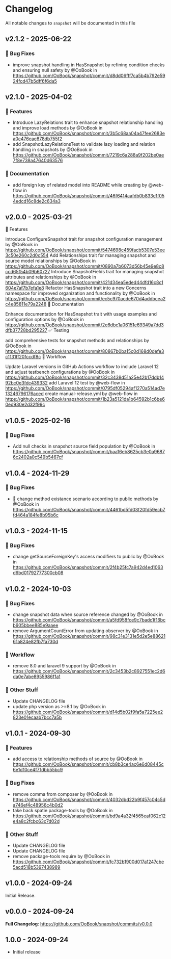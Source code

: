 # Changelog

All notable changes to `snapshot` will be documented in this file

## v2.1.2 - 2025-06-22

### :wrench: Bug Fixes

- improve snapshot handling in HasSnapshot by refining condition checks and ensuring null safety by @OoBook in https://github.com/OoBook/snapshot/commit/d8dd06fff7ca5b4b792e5924fcd47b5dff6f6da5

## v2.1.0 - 2025-04-02

### :rocket: Features

- Introduce LazyRelations trait to enhance snapshot relationship handling and improve load methods by @OoBook in https://github.com/OoBook/snapshot/commit/3b5c68aa04a47fee2683ea0c476eae878db755f2
- add SnapshotLazyRelationsTest to validate lazy loading and relation handling in snapshots by @OoBook in https://github.com/OoBook/snapshot/commit/7219c6a288a9f202be0ae7f8e738a47640d63576

### :memo: Documentation

- add foreign key of related model into README while creating by @web-flow in https://github.com/OoBook/snapshot/commit/46f6414aafdb0b833e1f054edcd16c8de2c634a3

## v2.0.0 - 2025-03-21

🚀 Features

Introduce ConfigureSnapshot trait for snapshot configuration management by @OoBook in https://github.com/OoBook/snapshot/commit/5474698c459facb5307e53ee3c50e260c2d0c554
Add Relationships trait for managing snapshot and source model relationships by @OoBook in https://github.com/OoBook/snapshot/commit/0890a7b6073d56b45e9e8c8ccd65f54b09b60727
Introduce SnapshotFields trait for managing snapshot attributes and relationships by @OoBook in https://github.com/OoBook/snapshot/commit/421d34ea5eded44dfd16c8c1604e7af7b7efa1e8
Refactor HasSnapshot trait into a new Concerns namespace for improved organization and functionality by @OoBook in https://github.com/OoBook/snapshot/commit/ec5c970acde670d4addbcea2c4e85811e79a2248
📝 Documentation

Enhance documentation for HasSnapshot trait with usage examples and configuration options by @OoBook in https://github.com/OoBook/snapshot/commit/2e6dbc1a06151e69349a7dd3dfb37728bd295227
✅ Testing

add comprehensive tests for snapshot methods and relationships by @OoBook in https://github.com/OoBook/snapshot/commit/80867b0ba15c0d168d0defe3c1131ff20fccdf8c
💚 Workflow

Update Laravel versions in GitHub Actions workflow to include Laravel 12 and adjust testbench configurations by @OoBook in https://github.com/OoBook/snapshot/commit/32c3438d51a25e42b17ddb1492bc0e3fdc439332
add Laravel 12 test by @web-flow in https://github.com/OoBook/snapshot/commit/0795df05294af1270a514ad7e13246796176aced
create manual-release.yml by @web-flow in https://github.com/OoBook/snapshot/commit/1b23a5121da1b64592b1c6be60ed930e2d32f99c

## v1.0.5 - 2025-02-16

### :wrench: Bug Fixes

- Add null checks in snapshot source field population by @OoBook in https://github.com/OoBook/snapshot/commit/baa16eb8625cb3e0a96876c2402a0c549b5467cf

## v1.0.4 - 2024-11-29

### :wrench: Bug Fixes

- :bug: change method existance scenario according to public methods by @OoBook in https://github.com/OoBook/snapshot/commit/4461bd5fd03f20fd59ecb7fd464a184fe8b95b6c

## v1.0.3 - 2024-11-15

### :wrench: Bug Fixes

- change getSourceForeignKey's access modifiers to public by @OoBook in https://github.com/OoBook/snapshot/commit/2f4b25fc7a942d4ed1063d6bd01792777300cb08

## v1.0.2 - 2024-10-03

### :wrench: Bug Fixes

- change snapshot data when source reference changed by @OoBook in https://github.com/OoBook/snapshot/commit/a5fd958fce9c7badc1f16bcb605bbee885e9aaee
- remove ArgumentCountError from updating observer by @OoBook in https://github.com/OoBook/snapshot/commit/98c31e3131e5d2e5e8862161a824e82fb7fa730d

### :green_heart: Workflow

- remove 8.0 and laravel 9 support by @OoBook in https://github.com/OoBook/snapshot/commit/2c3453b2c8927551ec2d6da0e7abe8955986f1a1

### :beers: Other Stuff

- Update CHANGELOG file
- update php version as >=8.1 by @OoBook in https://github.com/OoBook/snapshot/commit/d14d5b02f9fa5a7225ee2823e01ecaab7bcc7a5b

## v1.0.1 - 2024-09-30

### :rocket: Features

- add access to relationship methods of source by @OoBook in https://github.com/OoBook/snapshot/commit/cb8b3ce4ac6e6d08445c6e1d10ce4f71dbb55bc9

### :wrench: Bug Fixes

- remove comma from composer by @OoBook in https://github.com/OoBook/snapshot/commit/4032dbd22b9f457c04c5da746ef4c48956c4b0d2
- take back spatie package-tools by @OoBook in https://github.com/OoBook/snapshot/commit/bd9a4a32f4565eaf062c12e4a8c2fcbc63c7d02d

### :beers: Other Stuff

- Update CHANGELOG file
- Update CHANGELOG file
- remove package-tools require by @OoBook in https://github.com/OoBook/snapshot/commit/fc732b1900d017a1247cbe5acd518b5397438989

## v1.0.0 - 2024-09-24

Initial Release.

## v0.0.0  - 2024-09-24

**Full Changelog**: https://github.com/OoBook/snapshot/commits/v0.0.0

## 1.0.0 - 2024-09-24

- Initial release
